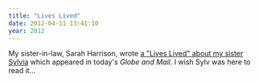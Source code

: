 ```yaml
---
title: "Lives Lived"
date: 2012-04-11 13:41:10
year: 2012
---
```

My sister-in-law, Sarah Harrison, wrote <a href="http://v1.theglobeandmail.com/servlet/story/LAC.20120411.LFLIVESCOTTON0411ATL/BDAStory/BDA/deaths">a "Lives Lived" about my sister Sylvia</a> which appeared in today's <em>Globe and Mail</em>. I wish Sylv was here to read it…
